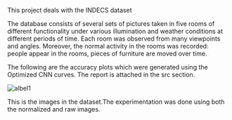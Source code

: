 This project deals with the INDECS dataset 

 The database consists of several sets of pictures taken in five rooms of different functionality under various illumination and weather conditions at different periods of time. Each room was observed from many viewpoints and angles. Moreover, the normal activity in the rooms was recorded: people appear in the rooms, pieces of furniture are moved over time. 
 
 
 
 The following are the accuracy plots which were generated using the Optimized CNN curves. The report is attached in the src section.
 
 ![albel1](https://user-images.githubusercontent.com/25079132/57495955-84355e00-729e-11e9-9455-8c93b3c6f780.JPG)

This is the images in the dataset.The experimentation was done using both the normalized and raw images. 

